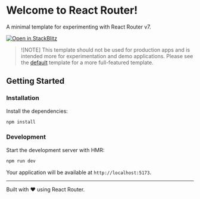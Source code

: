 # Welcome to React Router!

A minimal template for experimenting with React Router v7.

[![Open in StackBlitz](https://developer.stackblitz.com/img/open_in_stackblitz.svg)](https://stackblitz.com/github/tingtt/react-router-templates/tree/main/minimal-without-tailwind)

> ![NOTE]
> This template should not be used for production apps and is intended more for experimentation and demo applications. Please see the [default](https://github.com/remix-run/react-router-templates/tree/main/default) template for a more full-featured template.

## Getting Started

### Installation

Install the dependencies:

```bash
npm install
```

### Development

Start the development server with HMR:

```bash
npm run dev
```

Your application will be available at `http://localhost:5173`.

---

Built with ❤️ using React Router.
